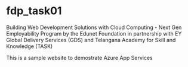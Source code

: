 # fdp_task01
Building Web Development Solutions with Cloud Computing - Next Gen Employability Program by the Edunet Foundation in partnership with EY Global Delivery Services (GDS) and Telangana Academy for Skill and Knowledge (TASK)

This is a sample website to demostrate Azure App Services
